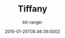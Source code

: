 ---
layout: JamstackTheme
title: Tiffany
github: https://github.com/bit-ranger/blog
demo: https://bit-ranger.github.io/blog/
author: bit-ranger
ssg: Jekyll
date: 2015-01-25T05:46:39.000Z
description: 博客
stale: false
---
